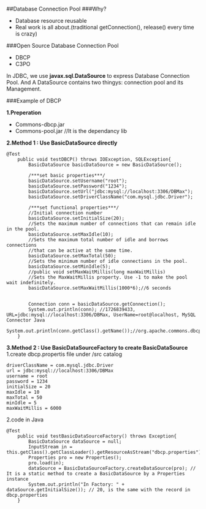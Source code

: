 ##Database Connection Pool
###Why?
- Database resource reusable      
- Real work is all about.(traditional getConnection(), release() every time is crazy)     
              
###Open Source Database Connection Pool
- DBCP      
- C3PO     
     
In JDBC, we use **javax.sql.DataSource** to express Database Connection Pool. And A DataSource contains two thingys: connection pool and its Management.         
        
###Example of DBCP          
    
**1.Preperation**                
- Commons-dbcp.jar      
- Commons-pool.jar //It is the dependancy lib      
          
**2.Method 1 : Use BasicDataSource directly**                       
```
@Test
	public void testDBCP() throws IOException, SQLException{
		BasicDataSource basicDataSource = new BasicDataSource();

		/***set basic properties***/
		basicDataSource.setUsername("root");
		basicDataSource.setPassword("1234");
		basicDataSource.setUrl("jdbc:mysql://localhost:3306/DBMax");
		basicDataSource.setDriverClassName("com.mysql.jdbc.Driver");
		
		/***set functional properties***/
		//Initial connection number 
		basicDataSource.setInitialSize(20);
		//Sets the maximum number of connections that can remain idle in the pool.
		basicDataSource.setMaxIdle(10);
		//Sets the maximum total number of idle and borrows connections 
		//that can be active at the same time.
		basicDataSource.setMaxTotal(50);
		//Sets the minimum number of idle connections in the pool.
		basicDataSource.setMinIdle(5);
		//public void setMaxWaitMillis(long maxWaitMillis)
		//Sets the MaxWaitMillis property. Use -1 to make the pool wait indefinitely.
		basicDataSource.setMaxWaitMillis(1000*6);//6 seconds
		
		
		Connection conn = basicDataSource.getConnection();
		System.out.println(conn); //1726839433, URL=jdbc:mysql://localhost:3306/DBMax, UserName=root@localhost, MySQL Connector Java
		System.out.println(conn.getClass().getName());//org.apache.commons.dbcp2.PoolingDataSource$PoolGuardConnectionWrapper
	}
```                   
                                    
**3.Method 2 : Use BasicDataSourceFactory to create BasicDataSource**               
1.create dbcp.propertis file under /src catalog                       
```
driverClassName = com.mysql.jdbc.Driver
url = jdbc:mysql://localhost:3306/DBMax
username = root
password = 1234
initialSize = 20
maxIdle = 10
maxTotal = 50
minIdle = 5
maxWaitMillis = 6000
```          
2.code in Java      
```
@Test
	public void testBasicDataSourceFactory() throws Exception{
		BasicDataSource dataSource = null;
		InputStream in = this.getClass().getClassLoader().getResourceAsStream("dbcp.properties");
		Properties pro = new Properties();
		pro.load(in);
		dataSource = BasicDataSourceFactory.createDataSource(pro); // It is a static method to create a BasicDataSource by a Properties instance
		System.out.println("In Factory: " + dataSource.getInitialSize()); // 20, is the same with the record in dbcp.properties
	}
```                
           
        
